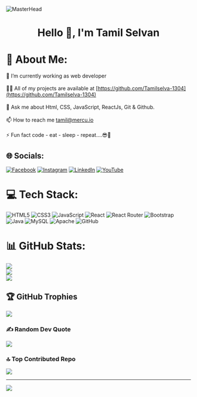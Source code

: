 ![MasterHead](https://www.optimalvirtualemployee.com/wp-content/uploads/2023/01/front-end-development.gif)
<h1 align="center">Hello 👋, I'm Tamil Selvan</h1>

# 💫 About Me:
🌱 I’m currently working as web developer<br><br>👨‍💻 All of my projects are available at [https://github.com/Tamilselva-1304](https://github.com/Tamilselva-1304)<br><br>💬 Ask me about Html, CSS, JavaScript, ReactJs, Git & Github.<br><br>📫 How to reach me tamil@mercu.io<br><br>⚡ Fun fact  code - eat - sleep - repeat....😎🤏


## 🌐 Socials:
[![Facebook](https://img.shields.io/badge/Facebook-%231877F2.svg?logo=Facebook&logoColor=white)](https://facebook.com/https://www.facebook.com/tamiltendulkar.tamiltendulkar) [![Instagram](https://img.shields.io/badge/Instagram-%23E4405F.svg?logo=Instagram&logoColor=white)](https://instagram.com/https://twitter.com/Tamil_de_selva) [![LinkedIn](https://img.shields.io/badge/LinkedIn-%230077B5.svg?logo=linkedin&logoColor=white)](https://linkedin.com/in/https://www.linkedin.com/in/tamil-selvan-130225214/) [![YouTube](https://img.shields.io/badge/YouTube-%23FF0000.svg?logo=YouTube&logoColor=white)](https://youtube.com/@https://www.youtube.com/channel/UCPjXvrK9JjGU4qCAyVXnA_A) 

# 💻 Tech Stack:
![HTML5](https://img.shields.io/badge/html5-%23E34F26.svg?style=for-the-badge&logo=html5&logoColor=white) ![CSS3](https://img.shields.io/badge/css3-%231572B6.svg?style=for-the-badge&logo=css3&logoColor=white) ![JavaScript](https://img.shields.io/badge/javascript-%23323330.svg?style=for-the-badge&logo=javascript&logoColor=%23F7DF1E) ![React](https://img.shields.io/badge/react-%2320232a.svg?style=for-the-badge&logo=react&logoColor=%2361DAFB) ![React Router](https://img.shields.io/badge/React_Router-CA4245?style=for-the-badge&logo=react-router&logoColor=white) ![Bootstrap](https://img.shields.io/badge/bootstrap-%23563D7C.svg?style=for-the-badge&logo=bootstrap&logoColor=white) ![Java](https://img.shields.io/badge/java-%23ED8B00.svg?style=for-the-badge&logo=java&logoColor=white) ![MySQL](https://img.shields.io/badge/mysql-%2300f.svg?style=for-the-badge&logo=mysql&logoColor=white) ![Apache](https://img.shields.io/badge/apache-%23D42029.svg?style=for-the-badge&logo=apache&logoColor=white) ![GitHub](https://img.shields.io/badge/GitHub-%23121011.svg?style=for-the-badge&logo=github&logoColor=white)
# 📊 GitHub Stats:
![](https://github-readme-stats.vercel.app/api?username=mercu-tamilselvan&theme=highcontrast&hide_border=true&include_all_commits=false&count_private=false)<br/>
![](https://github-readme-streak-stats.herokuapp.com/?user=mercu-tamilselvan&theme=highcontrast&hide_border=true)<br/>
![](https://github-readme-stats.vercel.app/api/top-langs/?username=mercu-tamilselvan&theme=highcontrast&hide_border=true&include_all_commits=false&count_private=false&layout=compact)

## 🏆 GitHub Trophies
![](https://github-profile-trophy.vercel.app/?username=mercu-tamilselvan&theme=onedark&no-frame=true&no-bg=true&margin-w=4)

### ✍️ Random Dev Quote
![](https://quotes-github-readme.vercel.app/api?type=horizontal&theme=gruvbox)

### 🔝 Top Contributed Repo
![](https://github-contributor-stats.vercel.app/api?username=mercu-tamilselvan&limit=5&theme=buddhism&combine_all_yearly_contributions=true)

---
[![](https://visitcount.itsvg.in/api?id=Tamilselva-1304&icon=0&color=1)](https://visitcount.itsvg.in)

<!-- Proudly created with GPRM ( https://gprm.itsvg.in ) -->
